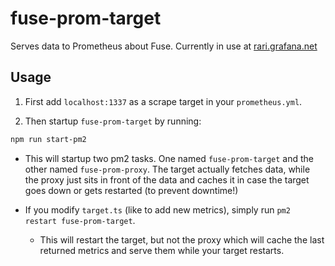 # fuse-prom-target
Serves data to Prometheus about Fuse. Currently in use at [rari.grafana.net](https://rari.grafana.net)

## Usage

1. First add `localhost:1337` as a scrape target in your `prometheus.yml`.

2. Then startup `fuse-prom-target` by running:

```bash
npm run start-pm2
```

- This will startup two pm2 tasks. One named `fuse-prom-target` and the other named `fuse-prom-proxy`. The target actually fetches data, while the proxy just sits in front of the data and caches it in case the target goes down or gets restarted (to prevent downtime!)

- If you modify `target.ts` (like to add new metrics), simply run `pm2 restart fuse-prom-target`. 
  - This will restart the target, but not the proxy which will cache the last returned metrics and serve them while your target restarts.
